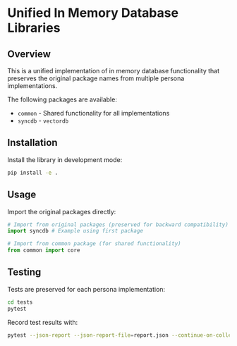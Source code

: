 # Unified In Memory Database Libraries

## Overview
This is a unified implementation of in memory database functionality 
that preserves the original package names from multiple persona implementations.

The following packages are available:
- `common` - Shared functionality for all implementations
- `syncdb` - `vectordb`

## Installation
Install the library in development mode:

```bash
pip install -e .
```

## Usage
Import the original packages directly:

```python
# Import from original packages (preserved for backward compatibility)
import syncdb # Example using first package

# Import from common package (for shared functionality)
from common import core
```

## Testing
Tests are preserved for each persona implementation:

```bash
cd tests
pytest
```

Record test results with:
```bash
pytest --json-report --json-report-file=report.json --continue-on-collection-errors
```
